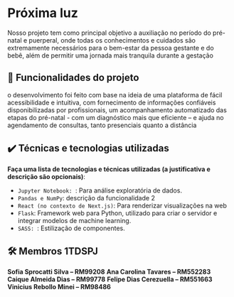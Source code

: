 # Próxima luz 

Nosso projeto tem como principal objetivo a auxiliação no período do
pré-natal e puerperal, onde todas os conhecimentos e cuidados são
extremamente necessários para o bem-estar da pessoa gestante e do bebê,
além de permitir uma jornada mais tranquila durante a gestação

## 🔨 Funcionalidades do projeto

o desenvolvimento foi feito com base na ideia de uma
plataforma de fácil acessibilidade e intuitiva, com fornecimento de informações
confiáveis disponibilizadas por profissionais, um acompanhamento
automatizado das etapas do pré-natal - com um diagnóstico mais que eficiente
– e ajuda no agendamento de consultas, tanto presenciais quanto a distância


## ✔️ Técnicas e tecnologias utilizadas

**Faça uma lista de tecnologias e técnicas utilizadas (a justificativa e descrição são opcionais)**:

- `Jupyter Notebook: `: Para análise exploratória de dados.
- `Pandas e NumPy`: descrição da funcionalidade 2
- `React (no contexto de Next.js)`: Para renderizar visualizações na web
- `Flask`: Framework web para Python, utilizado para criar o servidor e integrar modelos de machine learning.
- `SASS: `: Estilização de componentes.

## 🛠️ Membros 1TDSPJ

**Sofia Sprocatti Silva – RM99208**
**Ana Carolina Tavares – RM552283** 
**Caique Almeida Dias – RM99778** 
**Felipe Dias Cerezuella – RM551663**
**Vinicius Rebollo Minei – RM98486**

